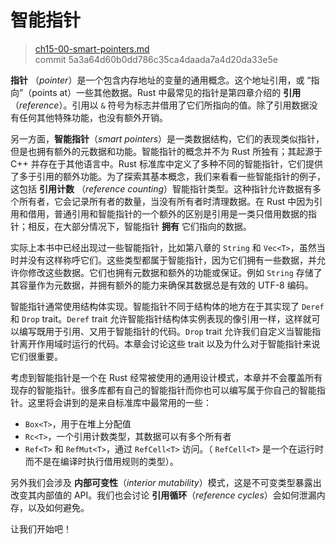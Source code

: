 # 智能指针

> [ch15-00-smart-pointers.md](https://github.com/rust-lang/book/blob/main/src/ch15-00-smart-pointers.md)
> <br>
> commit 5a3a64d60b0dd786c35ca4daada7a4d20da33e5e

**指针** （*pointer*）是一个包含内存地址的变量的通用概念。这个地址引用，或 “指向”（points at）一些其他数据。Rust 中最常见的指针是第四章介绍的 **引用**（*reference*）。引用以 `&` 符号为标志并借用了它们所指向的值。除了引用数据没有任何其他特殊功能，也没有额外开销。

另一方面，**智能指针**（*smart pointers*）是一类数据结构，它们的表现类似指针，但是也拥有额外的元数据和功能。智能指针的概念并不为 Rust 所独有；其起源于 C++ 并存在于其他语言中。Rust 标准库中定义了多种不同的智能指针，它们提供了多于引用的额外功能。为了探索其基本概念，我们来看看一些智能指针的例子，这包括 **引用计数** （*reference counting*）智能指针类型。这种指针允许数据有多个所有者，它会记录所有者的数量，当没有所有者时清理数据。在 Rust 中因为引用和借用，普通引用和智能指针的一个额外的区别是引用是一类只借用数据的指针；相反，在大部分情况下，智能指针 **拥有** 它们指向的数据。

实际上本书中已经出现过一些智能指针，比如第八章的 `String` 和 `Vec<T>`，虽然当时并没有这样称呼它们。这些类型都属于智能指针，因为它们拥有一些数据，并允许你修改这些数据。它们也拥有元数据和额外的功能或保证。例如 `String` 存储了其容量作为元数据，并拥有额外的能力来确保其数据总是有效的 UTF-8 编码。

智能指针通常使用结构体实现。智能指针不同于结构体的地方在于其实现了 `Deref` 和 `Drop` trait。`Deref` trait 允许智能指针结构体实例表现的像引用一样，这样就可以编写既用于引用、又用于智能指针的代码。`Drop` trait 允许我们自定义当智能指针离开作用域时运行的代码。本章会讨论这些 trait 以及为什么对于智能指针来说它们很重要。

考虑到智能指针是一个在 Rust 经常被使用的通用设计模式，本章并不会覆盖所有现存的智能指针。很多库都有自己的智能指针而你也可以编写属于你自己的智能指针。这里将会讲到的是来自标准库中最常用的一些：

* `Box<T>`，用于在堆上分配值
* `Rc<T>`，一个引用计数类型，其数据可以有多个所有者
* `Ref<T>` 和 `RefMut<T>`，通过 `RefCell<T>` 访问。（ `RefCell<T>` 是一个在运行时而不是在编译时执行借用规则的类型）。

另外我们会涉及 **内部可变性**（*interior mutability*）模式，这是不可变类型暴露出改变其内部值的 API。我们也会讨论 **引用循环**（*reference cycles*）会如何泄漏内存，以及如何避免。

让我们开始吧！
